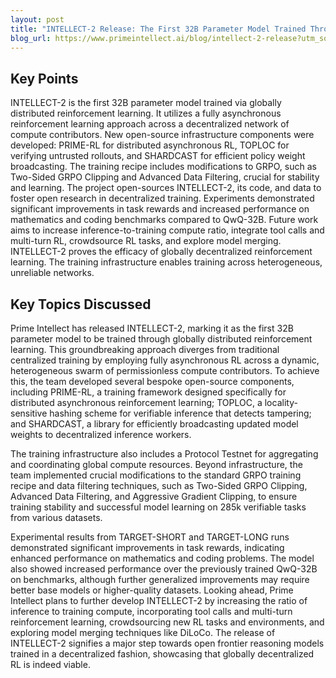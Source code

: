 ```yaml
---
layout: post 
title: "INTELLECT-2 Release: The First 32B Parameter Model Trained Through Globally Distributed Reinforcement Learning"
blog_url: https://www.primeintellect.ai/blog/intellect-2-release?utm_source=tldrai 
---
```




## Key Points

INTELLECT-2 is the first 32B parameter model trained via globally distributed reinforcement learning.
It utilizes a fully asynchronous reinforcement learning approach across a decentralized network of compute contributors.
New open-source infrastructure components were developed: PRIME-RL for distributed asynchronous RL, TOPLOC for verifying untrusted rollouts, and SHARDCAST for efficient policy weight broadcasting.
The training recipe includes modifications to GRPO, such as Two-Sided GRPO Clipping and Advanced Data Filtering, crucial for stability and learning.
The project open-sources INTELLECT-2, its code, and data to foster open research in decentralized training.
Experiments demonstrated significant improvements in task rewards and increased performance on mathematics and coding benchmarks compared to QwQ-32B.
Future work aims to increase inference-to-training compute ratio, integrate tool calls and multi-turn RL, crowdsource RL tasks, and explore model merging.
INTELLECT-2 proves the efficacy of globally decentralized reinforcement learning.
The training infrastructure enables training across heterogeneous, unreliable networks.

## Key Topics Discussed

Prime Intellect has released INTELLECT-2, marking it as the first 32B parameter model to be trained through globally distributed reinforcement learning. This groundbreaking approach diverges from traditional centralized training by employing fully asynchronous RL across a dynamic, heterogeneous swarm of permissionless compute contributors. To achieve this, the team developed several bespoke open-source components, including PRIME-RL, a training framework designed specifically for distributed asynchronous reinforcement learning; TOPLOC, a locality-sensitive hashing scheme for verifiable inference that detects tampering; and SHARDCAST, a library for efficiently broadcasting updated model weights to decentralized inference workers. 

The training infrastructure also includes a Protocol Testnet for aggregating and coordinating global compute resources. Beyond infrastructure, the team implemented crucial modifications to the standard GRPO training recipe and data filtering techniques, such as Two-Sided GRPO Clipping, Advanced Data Filtering, and Aggressive Gradient Clipping, to ensure training stability and successful model learning on 285k verifiable tasks from various datasets. 

Experimental results from TARGET-SHORT and TARGET-LONG runs demonstrated significant improvements in task rewards, indicating enhanced performance on mathematics and coding problems. The model also showed increased performance over the previously trained QwQ-32B on benchmarks, although further generalized improvements may require better base models or higher-quality datasets. Looking ahead, Prime Intellect plans to further develop INTELLECT-2 by increasing the ratio of inference to training compute, incorporating tool calls and multi-turn reinforcement learning, crowdsourcing new RL tasks and environments, and exploring model merging techniques like DiLoCo. The release of INTELLECT-2 signifies a major step towards open frontier reasoning models trained in a decentralized fashion, showcasing that globally decentralized RL is indeed viable.

